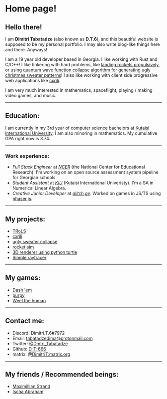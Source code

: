 # Home page!

## Hello there!

I am **Dimitri Tabatadze** (also known as **D.T.6**), and this beautiful website is supposed to be my personal portfolio. I may also write blog-like things here and there. Anyways!

I am a 19 year old developer based in Georgia. I like working with Rust and C/C++! I like tinkering with hard problems, like [landing rockets propulsively](https://github.com/D-T-666/trols), or [using quantum wave function collapse algorithm for generating ugly christmas sweater patterns](https://sweatercollapse.space/?pattern=demo-7.1&n=3&symmetry=0&stitches=1)! I also like working with client side progressive web applications like [cxrili](https://cxrili.netlify.app).

I am very much interested in mathematics, spaceflight, playing / making video games, and music.

---

## Education:

I am currently in my 3rd year of computer science bachelors at [Kutaisi International University](https://kiu.edu.ge). I am also minoring in mathematics. My cumulative GPA right now is 3.74.

---

### Work experience:

- _Full Stack Engineer_ at [*NCER*](https://ncer.gov.ge) (the National Center for Educational Research). I'm working on an open source assessment system pipeline for Georgian schools.
- _Student Assistant_ at [*KIU*](https://kiu.edu.ge) (Kutaisi International Univeristy). I'm a SA in Numerical Linear Algebra.
- _Creative Junior Developer_ at [*glitch.ge*](https://glitch.ge). Worked on games in JS/TS using [phaser.js](https://phaser.io).

---

## My projects:

- [TRoLS](https://github.com/D-T-666/trols)
- [cxrili](https://cxrili.netlify.app)
- [ugly sweater collapse](https://sweatercollapse.space/)
- [rocket sim](https://github.com/D-T-666/rocket-sim)
- [3D renderer using python turtle](https://github.com/D-T-666/3D-turtle)
- [Simple raytracer](https://github.com/D-T-666/pixelGameEngine-raytracer)

---

## My games:

- [Dash 'em](https://dt6.itch.io/dash-em)
- [purpy](https://dt6.itch.io/purpy)
- [Weel the human](https://dt6.itch.io/weel-the-human)

---

## Contact me:

- Discord: Dimitri.T.6#7972
- Email: [tabatadzedima@protonmail.com](mailto:tabatadzedima@protonmail.com)
- Twitter: [@Dmtri_Tabatadze](https://twitter.com/Dmtri_Tabatadze)
- Github: [D-T-666](https://github.com/D-T-666)
- matrix: [@DimitriT:matrix.org](https://matrix.to/#/@dimitrit:matrix.org)

---

## My friends / Recommended beings:

- [Maximillian Strand](https://maxi.millian.se/)
- [Ischa Abraham](https://ischa.dev)
